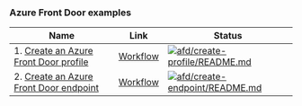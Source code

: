 ### Azure Front Door examples

| Name | Link | Status
| ---- | ---- | ------ 
| 1. [Create an Azure Front Door profile](create-profile/README.md) | [Workflow](../.github/workflows/afd_create-profile_README_md.yml) | [![afd/create-profile/README.md](https://github.com/Azure-Samples/java-on-azure-examples/actions/workflows/afd_create-profile_README_md.yml/badge.svg)](https://github.com/Azure-Samples/java-on-azure-examples/actions/workflows/afd_create-profile_README_md.yml)
| 2. [Create an Azure Front Door endpoint](create-endpoint/README.md) | [Workflow](../.github/workflows/afd_create-endpoint_README_md.yml) | [![afd/create-endpoint/README.md](https://github.com/Azure-Samples/java-on-azure-examples/actions/workflows/afd_create-endpoint_README_md.yml/badge.svg)](https://github.com/Azure-Samples/java-on-azure-examples/actions/workflows/afd_create-endpoint_README_md.yml)

<!-- workflow.run() 

  exit 0
  
  -->
